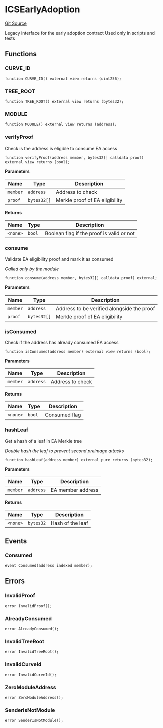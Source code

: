# ICSEarlyAdoption
[Git Source](https://github.com/lidofinance/community-staking-module/blob/86cbb28dad521bfac5576c8a7b405bc33b32f44d/src/interfaces/ICSEarlyAdoption.sol)

Legacy interface for the early adoption contract
Used only in scripts and tests


## Functions
### CURVE_ID


```solidity
function CURVE_ID() external view returns (uint256);
```

### TREE_ROOT


```solidity
function TREE_ROOT() external view returns (bytes32);
```

### MODULE


```solidity
function MODULE() external view returns (address);
```

### verifyProof

Check is the address is eligible to consume EA access


```solidity
function verifyProof(address member, bytes32[] calldata proof) external view returns (bool);
```
**Parameters**

|Name|Type|Description|
|----|----|-----------|
|`member`|`address`|Address to check|
|`proof`|`bytes32[]`|Merkle proof of EA eligibility|

**Returns**

|Name|Type|Description|
|----|----|-----------|
|`<none>`|`bool`|Boolean flag if the proof is valid or not|


### consume

Validate EA eligibility proof and mark it as consumed

*Called only by the module*


```solidity
function consume(address member, bytes32[] calldata proof) external;
```
**Parameters**

|Name|Type|Description|
|----|----|-----------|
|`member`|`address`|Address to be verified alongside the proof|
|`proof`|`bytes32[]`|Merkle proof of EA eligibility|


### isConsumed

Check if the address has already consumed EA access


```solidity
function isConsumed(address member) external view returns (bool);
```
**Parameters**

|Name|Type|Description|
|----|----|-----------|
|`member`|`address`|Address to check|

**Returns**

|Name|Type|Description|
|----|----|-----------|
|`<none>`|`bool`|Consumed flag|


### hashLeaf

Get a hash of a leaf in EA Merkle tree

*Double hash the leaf to prevent second preimage attacks*


```solidity
function hashLeaf(address member) external pure returns (bytes32);
```
**Parameters**

|Name|Type|Description|
|----|----|-----------|
|`member`|`address`|EA member address|

**Returns**

|Name|Type|Description|
|----|----|-----------|
|`<none>`|`bytes32`|Hash of the leaf|


## Events
### Consumed

```solidity
event Consumed(address indexed member);
```

## Errors
### InvalidProof

```solidity
error InvalidProof();
```

### AlreadyConsumed

```solidity
error AlreadyConsumed();
```

### InvalidTreeRoot

```solidity
error InvalidTreeRoot();
```

### InvalidCurveId

```solidity
error InvalidCurveId();
```

### ZeroModuleAddress

```solidity
error ZeroModuleAddress();
```

### SenderIsNotModule

```solidity
error SenderIsNotModule();
```

